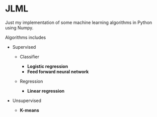 # JLML
Just my implementation of some machine learning algorithms in Python using Numpy.

Algorithms includes

* Supervised
  * Classifier
    * **Logistic regression**
    * **Feed forward neural network**

  * Regression
    * **Linear regression**

* Unsupervised
    * **K-means**
